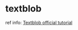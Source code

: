 # textblob

ref info:
[Textblob official tutorial](https://textblob.readthedocs.io/en/latest/quickstart.html#noun-phrase-extraction)
